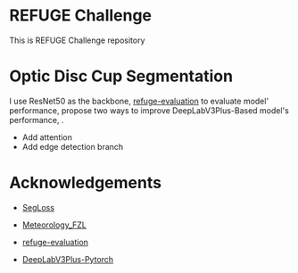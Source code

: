 

# REFUGE Challenge

This is REFUGE Challenge repository

# Optic Disc Cup Segmentation

I use ResNet50 as the backbone, [refuge-evaluation](https://github.com/ignaciorlando/refuge-evaluation) to evaluate model' performance, propose two ways to improve DeepLabV3Plus-Based model's performance, .

* Add attention
* Add edge detection branch

# Acknowledgements

* [SegLoss](https://github.com/JunMa11/SegLoss)

* [Meteorology_FZL](https://github.com/fangzuliang/Meteorology_FZL)
* [refuge-evaluation](https://github.com/ignaciorlando/refuge-evaluation)

* [DeepLabV3Plus-Pytorch](https://github.com/VainF/DeepLabV3Plus-Pytorch)

